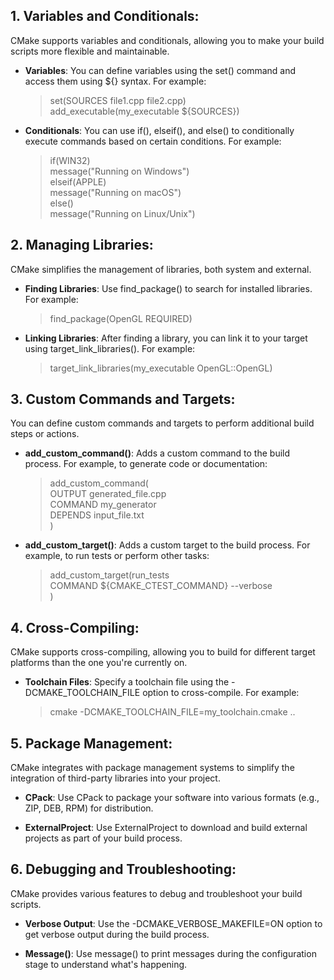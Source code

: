 ## 1. Variables and Conditionals:
CMake supports variables and conditionals, allowing you to make your build scripts more flexible and maintainable.

- **Variables**: You can define variables using the set() command and access them using ${} syntax. For example:
  > set(SOURCES file1.cpp file2.cpp) </br>
  add_executable(my_executable ${SOURCES})

- **Conditionals**: You can use if(), elseif(), and else() to conditionally execute commands based on certain conditions. For example:
  > if(WIN32)</br>
    message("Running on Windows")</br>
elseif(APPLE)</br>
    message("Running on macOS")</br>
else()</br>
    message("Running on Linux/Unix")</br>

## 2. Managing Libraries:
CMake simplifies the management of libraries, both system and external.

- **Finding Libraries**: Use find_package() to search for installed libraries. For example:
  > find_package(OpenGL REQUIRED)

- **Linking Libraries**: After finding a library, you can link it to your target using target_link_libraries(). For example:
  > target_link_libraries(my_executable OpenGL::OpenGL)

## 3. Custom Commands and Targets:
You can define custom commands and targets to perform additional build steps or actions.

- **add_custom_command()**: Adds a custom command to the build process. For example, to generate code or documentation:
  > add_custom_command(</br>
    OUTPUT generated_file.cpp</br>
    COMMAND my_generator</br>
    DEPENDS input_file.txt</br>
)

- **add_custom_target()**: Adds a custom target to the build process. For example, to run tests or perform other tasks:
  > add_custom_target(run_tests</br>
    COMMAND ${CMAKE_CTEST_COMMAND} --verbose</br>
)

## 4. Cross-Compiling:
CMake supports cross-compiling, allowing you to build for different target platforms than the one you're currently on.

- **Toolchain Files**: Specify a toolchain file using the -DCMAKE_TOOLCHAIN_FILE option to cross-compile. For example:
  
  > cmake -DCMAKE_TOOLCHAIN_FILE=my_toolchain.cmake ..


## 5. Package Management:
CMake integrates with package management systems to simplify the integration of third-party libraries into your project.

- **CPack**: Use CPack to package your software into various formats (e.g., ZIP, DEB, RPM) for distribution.

- **ExternalProject**: Use ExternalProject to download and build external projects as part of your build process.

## 6. Debugging and Troubleshooting:
CMake provides various features to debug and troubleshoot your build scripts.

- **Verbose Output**: Use the -DCMAKE_VERBOSE_MAKEFILE=ON option to get verbose output during the build process.

- **Message()**: Use message() to print messages during the configuration stage to understand what's happening.
